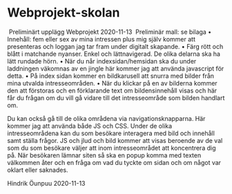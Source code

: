 # Webprojekt-skolan

​ Preliminärt upplägg Webprojekt 2020-11-13 
​ 
Preliminär mall: se bilaga
    • Innehåll: fem eller sex av mina intressen plus mig själv kommer att presenteras och loggan jag tar fram under digitalt skapande.
    • Färg rött och blått i matchande nyanser. Enkel och lättnavigerad. De olika delarna ska ha lätt rundade hörn.
    • När du når indexsidan/hemsidan ska du under laddningen väkomnas av en  jingle här kommer jag att använda javascript för detta.
    • På index sidan kommer en bildkarusell att snurra med bilder från mina utvalda intresseområden. 
    • När du klickar på en av bilderna kommer den att förstoras och en förklarande text om bildensinnehåll visas och här får du frågan om du vill gå vidare till det intresseområde som bilden handlart om. 

Du kan också gå till de olika områdena via navigationsknapparna. Här kommer jag att använda både JS och CSS. 
Under de olika intresseområdena kan du som besökare interagera med bild och innehåll samt ställa frågor. JS och jlud och bild kommer att visas beroende av de val som du som besökare väljer att inom intresseområdet att koncentrera dig på. När besökaren lämnar siten så ska en popup komma med texten välkommen åter och en fråga om vad du tyckte om sidan och om något var oklart eller saknades.

Hindrik Öunpuu 2020-11-13
